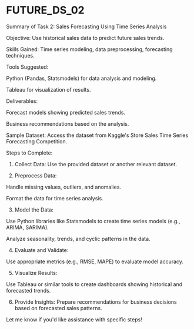 # FUTURE_DS_02
Summary of Task 2: Sales Forecasting Using Time Series Analysis

Objective: Use historical sales data to predict future sales trends.

Skills Gained: Time series modeling, data preprocessing, forecasting techniques.

Tools Suggested:

Python (Pandas, Statsmodels) for data analysis and modeling.

Tableau for visualization of results.


Deliverables:

Forecast models showing predicted sales trends.

Business recommendations based on the analysis.



Sample Dataset:
Access the dataset from Kaggle's Store Sales Time Series Forecasting Competition.

Steps to Complete:

1. Collect Data: Use the provided dataset or another relevant dataset.


2. Preprocess Data:

Handle missing values, outliers, and anomalies.

Format the data for time series analysis.



3. Model the Data:

Use Python libraries like Statsmodels to create time series models (e.g., ARIMA, SARIMA).

Analyze seasonality, trends, and cyclic patterns in the data.



4. Evaluate and Validate:

Use appropriate metrics (e.g., RMSE, MAPE) to evaluate model accuracy.



5. Visualize Results:

Use Tableau or similar tools to create dashboards showing historical and forecasted trends.



6. Provide Insights: Prepare recommendations for business decisions based on forecasted sales patterns.



Let me know if you'd like assistance with specific steps!
